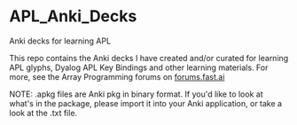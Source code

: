 # APL_Anki_Decks
Anki decks for learning APL 

This repo contains the Anki decks I have created and/or curated for learning APL glyphs, Dyalog APL Key Bindings and other learning materials. For more, see the Array Programming forums on [forums.fast.ai](https://forums.fast.ai/c/array-programming/56) 

NOTE: .apkg files are Anki pkg in binary format. If you'd like to look at what's in the package, please import it into your Anki application, or take a look at the .txt file.
